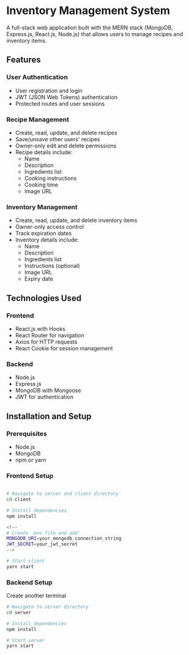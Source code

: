 # Inventory Management System

A full-stack web application built with the MERN stack (MongoDB, Express.js, React.js, Node.js) that allows users to manage recipes and inventory items.

## Features

### User Authentication
- User registration and login
- JWT (JSON Web Tokens) authentication
- Protected routes and user sessions

### Recipe Management
- Create, read, update, and delete recipes
- Save/unsave other users' recipes
- Owner-only edit and delete permissions
- Recipe details include:
  - Name
  - Description
  - Ingredients list
  - Cooking instructions
  - Cooking time
  - Image URL

### Inventory Management
- Create, read, update, and delete inventory items
- Owner-only access control
- Track expiration dates
- Inventory details include:
  - Name
  - Description
  - Ingredients list
  - Instructions (optional)
  - Image URL
  - Expiry date

## Technologies Used

### Frontend
- React.js with Hooks
- React Router for navigation
- Axios for HTTP requests
- React Cookie for session management

### Backend
- Node.js
- Express.js
- MongoDB with Mongoose
- JWT for authentication

## Installation and Setup

### Prerequisites
- Node.js
- MongoDB
- npm or yarn

### Frontend Setup
```bash

# Navigate to server and client directory
cd client

# Install dependencies
npm install

<!--
# Create .env file and add:
MONGODB_URI=your_mongodb_connection_string
JWT_SECRET=your_jwt_secret
-->

# Start client
yarn start
```

### Backend Setup

Create another terminal

```bash
# Navigate to server directory
cd server

# Install dependencies
npm install

# Start server
yarn start
```
